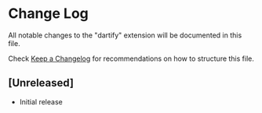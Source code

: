 # Change Log

All notable changes to the "dartify" extension will be documented in this file.

Check [Keep a Changelog](http://keepachangelog.com/) for recommendations on how to structure this file.

## [Unreleased]

- Initial release